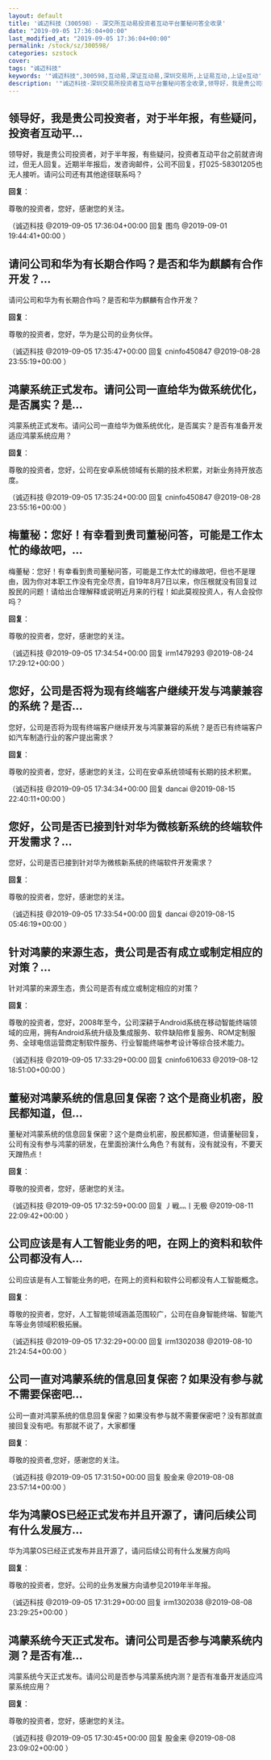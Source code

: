 ```yaml
---
layout: default
title: '诚迈科技（300598）- 深交所互动易投资者互动平台董秘问答全收录'
date: "2019-09-05 17:36:04+00:00"
last_modified_at: "2019-09-05 17:36:04+00:00"
permalink: /stock/sz/300598/
categories: szstock
cover: 
tags: "诚迈科技"
keywords: '"诚迈科技",300598,互动易,深证互动易,深圳交易所,上证易互动,上证e互动'
description: '"诚迈科技-深圳交易所投资者互动平台董秘问答全收录,领导好，我是贵公司投资者，对于半年报，有些疑问，投资者互动平台之前就咨询过，但无人回复。近期半年报后，发咨询邮件，公司不回复，打025-58301205也无人接听。请问公司还有其他途径联系吗？"'
---
```


## 领导好，我是贵公司投资者，对于半年报，有些疑问，投资者互动平...

领导好，我是贵公司投资者，对于半年报，有些疑问，投资者互动平台之前就咨询过，但无人回复。近期半年报后，发咨询邮件，公司不回复，打025-58301205也无人接听。请问公司还有其他途径联系吗？

**回复**：

尊敬的投资者，您好，感谢您的关注。 

（诚迈科技  @2019-09-05 17:36:04+00:00 回复 图鸟  @2019-09-01 19:44:41+00:00 ）

## 请问公司和华为有长期合作吗？是否和华为麒麟有合作开发？...

请问公司和华为有长期合作吗？是否和华为麒麟有合作开发？

**回复**：

尊敬的投资者，您好，华为是公司的业务伙伴。 

（诚迈科技  @2019-09-05 17:35:47+00:00 回复 cninfo450847  @2019-08-28 23:55:19+00:00 ）

## 鸿蒙系统正式发布。请问公司一直给华为做系统优化，是否属实？是...

鸿蒙系统正式发布。请问公司一直给华为做系统优化，是否属实？是否有准备开发适应鸿蒙系统应用？

**回复**：

尊敬的投资者，您好，公司在安卓系统领域有长期的技术积累，对新业务持开放态度。 

（诚迈科技  @2019-09-05 17:35:24+00:00 回复 cninfo450847  @2019-08-28 23:55:16+00:00 ）

## 梅董秘：您好！有幸看到贵司董秘问答，可能是工作太忙的缘故吧，...

梅董秘：您好！有幸看到贵司董秘问答，可能是工作太忙的缘故吧，但也不是理由，因为你对本职工作没有完全尽责，自19年8月7日以来，你压根就没有回复过股民的问题！请给出合理解释或说明近月来的行程！如此莫视投资人，有人会投你吗？

**回复**：

尊敬的投资者，您好，感谢您的关注。 

（诚迈科技  @2019-09-05 17:34:54+00:00 回复 irm1479293  @2019-08-24 17:29:12+00:00 ）

## 您好，公司是否将为现有终端客户继续开发与鸿蒙兼容的系统？是否...

您好，公司是否将为现有终端客户继续开发与鸿蒙兼容的系统？是否已有终端客户如汽车制造行业的客户提出需求？

**回复**：

尊敬的投资者，您好，感谢您的关注，公司在安卓系统领域有长期的技术积累。 

（诚迈科技  @2019-09-05 17:34:34+00:00 回复 dancai  @2019-08-15 22:40:11+00:00 ）

## 您好，公司是否已接到针对华为微核新系统的终端软件开发需求？...

您好，公司是否已接到针对华为微核新系统的终端软件开发需求？

**回复**：

尊敬的投资者，您好，感谢您的关注。 

（诚迈科技  @2019-09-05 17:33:54+00:00 回复 dancai  @2019-08-15 05:46:19+00:00 ）

## 针对鸿蒙的来源生态，贵公司是否有成立或制定相应的对策？...

针对鸿蒙的来源生态，贵公司是否有成立或制定相应的对策？

**回复**：

尊敬的投资者，您好，2008年至今，公司深耕于Android系统在移动智能终端领域的应用，拥有Android系统升级及集成服务、软件缺陷修复服务、ROM定制服务、全球电信运营商定制软件服务、行业智能终端参考设计等综合技术能力。 

（诚迈科技  @2019-09-05 17:33:29+00:00 回复 cninfo610633  @2019-08-12 18:51:00+00:00 ）

## 董秘对鸿蒙系统的信息回复保密？这个是商业机密，股民都知道，但...

董秘对鸿蒙系统的信息回复保密？这个是商业机密，股民都知道，但请董秘回复，公司有没有参与鸿蒙的研发，在里面扮演什么角色？有就有，没有就没有，不要天天蹭热点！

**回复**：

尊敬的投资者，您好，感谢您的关注。 

（诚迈科技  @2019-09-05 17:32:59+00:00 回复 丿戦灬丨无极  @2019-08-11 22:09:42+00:00 ）

## 公司应该是有人工智能业务的吧，在网上的资料和软件公司都没有人...

公司应该是有人工智能业务的吧，在网上的资料和软件公司都没有人工智能概念。

**回复**：

尊敬的投资者，您好，人工智能领域涵盖范围较广，公司在自身智能终端、智能汽车等业务领域积极拓展。 

（诚迈科技  @2019-09-05 17:32:29+00:00 回复 irm1302038  @2019-08-10 21:24:54+00:00 ）

## 公司一直对鸿蒙系统的信息回复保密？如果没有参与就不需要保密吧...

公司一直对鸿蒙系统的信息回复保密？如果没有参与就不需要保密吧？没有那就直接回复没有吧。有那就不说了，大家都懂

**回复**：

尊敬的投资者,您好，感谢您的关注。 

（诚迈科技  @2019-09-05 17:31:50+00:00 回复 股金来  @2019-08-08 23:57:14+00:00 ）

## 华为鸿蒙OS已经正式发布并且开源了，请问后续公司有什么发展方...

华为鸿蒙OS已经正式发布并且开源了，请问后续公司有什么发展方向吗

**回复**：

尊敬的投资者，您好。公司的业务发展方向请参见2019年半年报。 

（诚迈科技  @2019-09-05 17:31:29+00:00 回复 irm1302038  @2019-08-08 23:29:25+00:00 ）

## 鸿蒙系统今天正式发布。请问公司是否参与鸿蒙系统内测？是否有准...

鸿蒙系统今天正式发布。请问公司是否参与鸿蒙系统内测？是否有准备开发适应鸿蒙系统应用？

**回复**：

尊敬的投资者，您好，感谢您的关注。 

（诚迈科技  @2019-09-05 17:30:45+00:00 回复 股金来  @2019-08-08 23:09:02+00:00 ）

